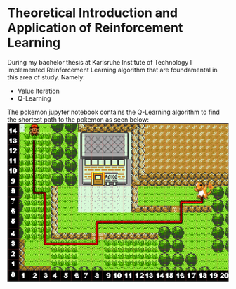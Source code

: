 # Theoretical Introduction and Application of Reinforcement Learning

During my bachelor thesis at Karlsruhe Institute of Technology I implemented Reinforcement Learning algorithm that are foundamental in this area of study. Namely:
* Value Iteration
* Q-Learning

The pokemon jupyter notebook contains the Q-Learning algorithm to find the shortest path to the pokemon as seen below:
![Pokemon Grid world](assets/pokemon_gridworld_only_charmander_solution.PNG?raw=true)
